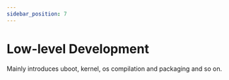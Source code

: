 ```yaml
---
sidebar_position: 7
---
```


# Low-level Development

Mainly introduces uboot, kernel, os compilation and packaging and so on.

<DocCardList />
